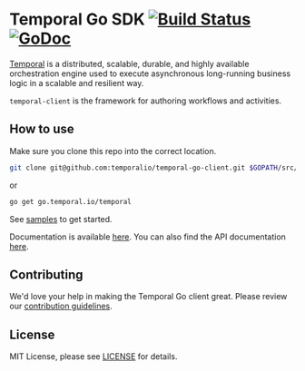 # Temporal Go SDK [![Build Status](https://badge.buildkite.com/ce6df3b1a8b375270261ae70fb2d2756af298fef3a0dac4d20.svg?theme=github&branch=master)](https://buildkite.com/temporal/temporal-go-client) [![GoDoc](https://godoc.org/go.temporal.io/temporal?status.svg)](https://godoc.org/go.temporal.io/temporal)

[Temporal](https://github.com/temporalio/temporal) is a distributed, scalable, durable, and highly available orchestration engine used to execute asynchronous long-running business logic in a scalable and resilient way.

`temporal-client` is the framework for authoring workflows and activities.

## How to use

Make sure you clone this repo into the correct location.

```bash
git clone git@github.com:temporalio/temporal-go-client.git $GOPATH/src/go.temporal.io/temporal
```

or

```bash
go get go.temporal.io/temporal
```

See [samples](https://github.com/temporalio/temporal-go-samples) to get started. 

Documentation is available [here](https://cadenceworkflow.io/docs/07_goclient/). 
You can also find the API documentation [here](https://godoc.org/go.temporal.io/temporal).

## Contributing
We'd love your help in making the Temporal Go client great. Please review our [contribution guidelines](CONTRIBUTING.md).

## License
MIT License, please see [LICENSE](LICENSE) for details.


